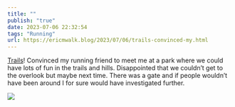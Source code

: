 ```yaml
---
title: ""
publish: "true"
date: 2023-07-06 22:32:54
tags: "Running"
url: https://ericmwalk.blog/2023/07/06/trails-convinced-my.html
---
```


[Trails](https://strava.com/activities/9402890681)! Convinced my running friend to meet me at a park where we could have lots of fun in the trails and hills. Disappointed that we couldn’t get to the overlook but maybe next time. There was a gate and if people wouldn’t have been around I for sure would have investigated further.

![](https://ericmwalk.blog/uploads/2023/2d5a3f2ee5.jpg)